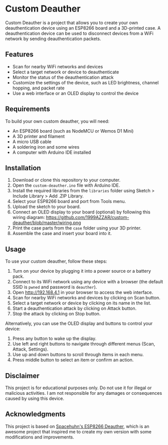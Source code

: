 # Custom Deauther

Custom Deauther is a project that allows you to create your own deauthentication device using an ESP8266 board and a 3D-printed case. A deauthentication device can be used to disconnect devices from a WiFi network by sending deauthentication packets.

## Features

- Scan for nearby WiFi networks and devices
- Select a target network or device to deauthenticate
- Monitor the status of the deauthentication attack
- Customize the settings of the device, such as LED brightness, channel hopping, and packet rate
- Use a web interface or an OLED display to control the device

## Requirements

To build your own custom deauther, you will need:

- An ESP8266 board (such as NodeMCU or Wemos D1 Mini)
- A 3D printer and filament
- A micro USB cable
- A soldering iron and some wires
- A computer with Arduino IDE installed

## Installation

1. Download or clone this repository to your computer.
2. Open the `custom-deauther.ino` file with Arduino IDE.
3. Install the required libraries from the `libraries` folder using Sketch > Include Library > Add .ZIP Library.
4. Select your ESP8266 board and port from Tools menu.
5. Upload the sketch to your board.
6. Connect an OLED display to your board (optional) by following this wiring diagram: https://github.com/1999AZZAR/custom-deauther/blob/master/wiring.png
7. Print the case parts from the `case` folder using your 3D printer.
8. Assemble the case and insert your board into it.

## Usage

To use your custom deauther, follow these steps:

1. Turn on your device by plugging it into a power source or a battery pack.
2. Connect to its WiFi network using any device with a browser (the default SSID is `pwned` and password is `deauther`).
3. Open http://192.168.4.1 in your browser to access the web interface.
4. Scan for nearby WiFi networks and devices by clicking on Scan button.
5. Select a target network or device by clicking on its name in the list.
6. Start a deauthentication attack by clicking on Attack button.
7. Stop the attack by clicking on Stop button.

Alternatively, you can use the OLED display and buttons to control your device:

1. Press any button to wake up the display.
2. Use left and right buttons to navigate through different menus (Scan, Attack, Settings).
3. Use up and down buttons to scroll through items in each menu.
4. Press middle button to select an item or confirm an action.

## Disclaimer

This project is for educational purposes only. Do not use it for illegal or malicious activities. I am not responsible for any damages or consequences caused by using this device.

<!--
## License

This project is licensed under GNU General Public License v3 - see [LICENSE](https://github.com/1999AZZAR/custom-deauther/blob/master/LICENSE) file for details.
-->

## Acknowledgments

This project is based on [Spacehuhn's ESP8266 Deauther](https://github.com/SpacehuhnTech/esp8266_deauther), which is an awesome project that inspired me to create my own version with some modifications and improvements.

